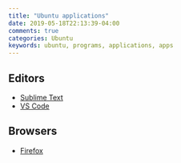 ```yaml
---
title: "Ubuntu applications"
date: 2019-05-18T22:13:39-04:00
comments: true
categories: Ubuntu
keywords: ubuntu, programs, applications, apps
---
```


## Editors
* [Sublime Text](https://www.sublimetext.com/)
* [VS Code](https://code.visualstudio.com/)

## Browsers
* [Firefox](http://www.mozilla.org/en-US/firefox/new/)
